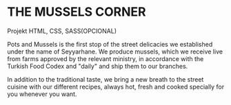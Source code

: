 # THE MUSSELS CORNER

Projekt HTML, CSS, SASS(OPCIONAL)

Pots and Mussels is the first stop of the street delicacies we established under the name of Seyyarhane. We produce mussels, which we receive live from farms approved by the relevant ministry, in accordance with the Turkish Food Codex and "daily" and ship them to our branches.

In addition to the traditional taste, we bring a new breath to the street cuisine with our different recipes, always hot, fresh and cooked specially for you whenever you want.
